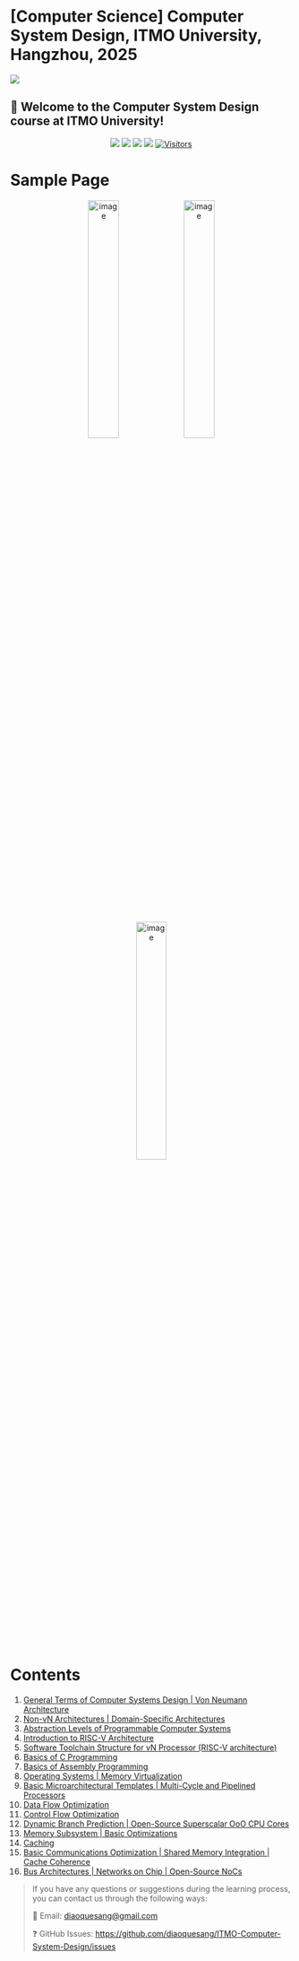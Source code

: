 # \[Computer Science\] Computer System Design, ITMO University, Hangzhou, 2025

![](https://github.com/user-attachments/assets/60c5cd5a-0455-4486-a44e-48398db58f3b)
  



## 🤩 Welcome to the Computer System Design course at ITMO University! 

<div align="center">

[![](https://img.shields.io/github/stars/diaoquesang/ITMO-Computer-System-Design)](https://github.com/diaoquesang/ITMO-Computer-System-Design) 
[![](https://img.shields.io/github/forks/diaoquesang/ITMO-Computer-System-Design)](https://github.com/diaoquesang/ITMO-Computer-System-Design) 
[![](https://img.shields.io/github/issues/diaoquesang/ITMO-Computer-System-Design)](https://github.com/diaoquesang/ITMO-Computer-System-Design/issues) 
[![](https://img.shields.io/github/license/diaoquesang/ITMO-Computer-System-Design)](https://github.com/diaoquesang/ITMO-Computer-System-Design/blob/main/LICENSE) 
[![Visitors](https://api.visitorbadge.io/api/visitors?path=https%3A%2F%2Fgithub.com%2Fdiaoquesang%2FITMO-Computer-System-Design&label=visitors&countColor=%2337d67a&style=flat&labelStyle=none)](https://visitorbadge.io/status?path=https%3A%2F%2Fgithub.com%2Fdiaoquesang%2FITMO-Computer-System-Design)

</div>

# Sample Page

<div align="center">

<img src="https://github.com/user-attachments/assets/6162b3b6-d88c-4db4-a023-70d476361e0d" alt="image" style="width: 33%;">
<img src="https://github.com/user-attachments/assets/4114ddf9-3e62-4f3d-9a94-96e91e2cfe00" alt="image" style="width: 33%;">
<img src="https://github.com/user-attachments/assets/3f691fd3-3d50-498a-bd84-116cee0a6125" alt="image" style="width: 33%;">

</div>

# Contents

1. [General Terms of Computer Systems Design | Von Neumann Architecture](https://github.com/diaoquesang/ITMO-Computer-Systems-Design/blob/main/Lectures/CSD-Lec_1-Intro_arch_survey.pdf)
2. [Non-vN Architectures | Domain-Specific Architectures](https://github.com/diaoquesang/ITMO-Computer-Systems-Design/blob/main/Lectures/CSD-Lec_2-NonVn_DSA_SoC.pdf)
3. [Abstraction Levels of Programmable Computer Systems](https://github.com/diaoquesang/ITMO-Computer-Systems-Design/blob/main/Lectures/CSD-Lec_3-Abstractions_HW_SW.pdf)
4. [Introduction to RISC-V Architecture](https://github.com/diaoquesang/ITMO-Computer-Systems-Design/blob/main/Lectures/CSD-Lec_4-ISA_RISC-V.pdf)
5. [Software Toolchain Structure for vN Processor (RISC-V architecture)](https://github.com/diaoquesang/ITMO-Computer-Systems-Design/blob/main/Lectures/CSD-Lec_5-SW_dev.pdf)
6. [Basics of C Programming](https://github.com/diaoquesang/ITMO-Computer-Systems-Design/blob/main/Lectures/CSD-Lec_6-C_basics.pdf)
7. [Basics of Assembly Programming](https://github.com/diaoquesang/ITMO-Computer-Systems-Design/blob/main/Lectures/CSD-Lec_7-ASM.pdf)
8. [Operating Systems | Memory Virtualization](https://github.com/diaoquesang/ITMO-Computer-Systems-Design/blob/main/Lectures/CSD-Lec_8-OS_virtmem.pdf)
9. [Basic Microarchitectural Templates | Multi-Cycle and Pipelined Processors](https://github.com/diaoquesang/ITMO-Computer-Systems-Design/blob/main/Lectures/CSD-Lec_9-Basic_uarch_templates.pdf)
10. [Data Flow Optimization](https://github.com/diaoquesang/ITMO-Computer-Systems-Design/blob/main/Lectures/CSD-Lec_10-Data_flow_opt.pdf)
11. [Control Flow Optimization](https://github.com/diaoquesang/ITMO-Computer-Systems-Design/blob/main/Lectures/CSD-Lec_11-Control_flow_opt.pdf)
12. [Dynamic Branch Prediction | Open-Source Superscalar OoO CPU Cores](https://github.com/diaoquesang/ITMO-Computer-Systems-Design/blob/main/Lectures/CSD-Lec_12-Dynamic_branch_prediction.pdf)
13. [Memory Subsystem | Basic Optimizations](https://github.com/diaoquesang/ITMO-Computer-Systems-Design/blob/main/Lectures/CSD-Lec_13-Basic_mem_opt.pdf)
14. [Caching](https://github.com/diaoquesang/ITMO-Computer-Systems-Design/blob/main/Lectures/CSD-Lec_14-Caching.pdf)
15. [Basic Communications Optimization | Shared Memory Integration | Cache Coherence](https://github.com/diaoquesang/ITMO-Computer-Systems-Design/blob/main/Lectures/CSD-Lec_15-Comm_coher.pdf)
16. [Bus Architectures | Networks on Chip | Open-Source NoCs](https://github.com/diaoquesang/ITMO-Computer-Systems-Design/blob/main/Lectures/CSD-Lec_16-Bus_arch_NoCs.pdf)

> If you have any questions or suggestions during the learning process, you can contact us through the following ways:
> 
> 📧 Email: diaoquesang@gmail.com
> 
> ❓ GitHub Issues: https://github.com/diaoquesang/ITMO-Computer-System-Design/issues
